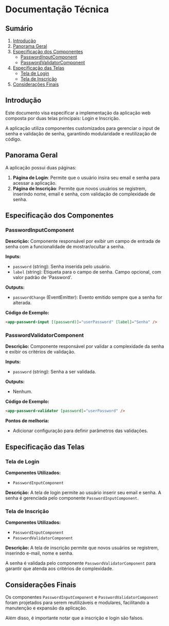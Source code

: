 # Documentação Técnica

## Sumário

1. [Introdução](#introdução)
2. [Panorama Geral](#panorama-geral)
3. [Especificação dos Componentes](#especificação-dos-componentes)
   - [PasswordInputComponent](#passwordinputcomponent)
   - [PasswordValidatorComponent](#passwordvalidatorcomponent)
4. [Especificação das Telas](#especificação-das-telas)
   - [Tela de Login](#tela-de-login)
   - [Tela de Inscrição](#tela-de-inscrição)
6. [Considerações Finais](#considerações-finais)

## Introdução

Este documento visa especificar a implementação da aplicação web composta por duas telas principais: Login e Inscrição. 

A aplicação utiliza componentes customizados para gerenciar o input de senha e validação de senha, garantindo modularidade e reutilização de código.

## Panorama Geral

A aplicação possui duas páginas:

1. **Página de Login**: Permite que o usuário insira seu email e senha para acessar a aplicação.
2. **Página de Inscrição**: Permite que novos usuários se registrem, inserindo nome, email e senha, com validação de complexidade de senha.

## Especificação dos Componentes

### PasswordInputComponent

**Descrição:** Componente responsável por exibir um campo de entrada de senha com a funcionalidade de mostrar/ocultar a senha.

**Inputs:**
- `password` (string): Senha inserida pelo usuário.
- `label` (string): Etiqueta para o campo de senha. Campo opcional, com valor padrão de 'Password'.

**Outputs:**
- `passwordChange` (EventEmitter<string>): Evento emitido sempre que a senha for alterada.

**Código de Exemplo:**
```html
<app-password-input [(password)]="userPassword" [label]="Senha" />
```

### PasswordValidatorComponent

**Descrição:**
Componente responsável por validar a complexidade da senha e exibir os critérios de validação.

**Inputs:**
- `password` (string): Senha a ser validada.

**Outputs:**
- Nenhum.

**Código de Exemplo:**
```html
<app-password-validator [password]="userPassword" />
```

**Pontos de melhoria:**
- Adicionar configuração para definir parâmetros das validações.

## Especificação das Telas

### Tela de Login

**Componentes Utilizados:**
- `PasswordInputComponent`

**Descrição:**
A tela de login permite ao usuário inserir seu email e senha. A senha é gerenciada pelo componente `PasswordInputComponent`.

### Tela de Inscrição

**Componentes Utilizados:**
- `PasswordInputComponent`
- `PasswordValidatorComponent`

**Descrição:**
A tela de inscrição permite que novos usuários se registrem, inserindo e-mail, nome e senha. 

A senha é validada pelo componente `PasswordValidatorComponent` para garantir que atenda aos critérios de complexidade.

## Considerações Finais

Os componentes `PasswordInputComponent` e `PasswordValidatorComponent` foram projetados para serem reutilizáveis e modulares, facilitando a manutenção e expansão da aplicação.

Além disso, é importante notar que a inscrição e login são falsos.
